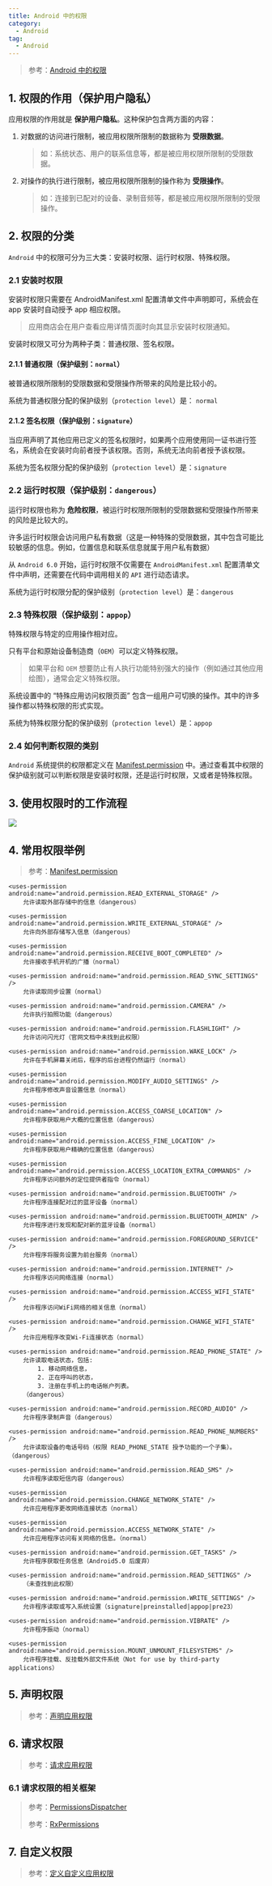 ```yaml
---
title: Android 中的权限
category: 
  - Android
tag:
  - Android
---
```


> 参考：[Android 中的权限](https://developer.android.google.cn/guide/topics/permissions/overview?hl=zh_cn)

## 1. 权限的作用（保护用户隐私）

应用权限的作用就是 **保护用户隐私**。这种保护包含两方面的内容：

1. 对数据的访问进行限制，被应用权限所限制的数据称为 **受限数据**。

    > 如：系统状态、用户的联系信息等，都是被应用权限所限制的受限数据。

2. 对操作的执行进行限制，被应用权限所限制的操作称为 **受限操作**。

    > 如：连接到已配对的设备、录制音频等，都是被应用权限所限制的受限操作。

## 2. 权限的分类

`Android` 中的权限可分为三大类：安装时权限、运行时权限、特殊权限。

### 2.1 安装时权限

安装时权限只需要在 AndroidManifest.xml 配置清单文件中声明即可，系统会在 app 安装时自动授予 app 相应权限。

> 应用商店会在用户查看应用详情页面时向其显示安装时权限通知。

安装时权限又可分为两种子类：普通权限、签名权限。

#### 2.1.1 普通权限（保护级别：`normal`）

被普通权限所限制的受限数据和受限操作所带来的风险是比较小的。

系统为普通权限分配的保护级别（`protection level`）是： `normal`

#### 2.1.2 签名权限（保护级别：`signature`）

当应用声明了其他应用已定义的签名权限时，如果两个应用使用同一证书进行签名，系统会在安装时向前者授予该权限。否则，系统无法向前者授予该权限。

系统为签名权限分配的保护级别（`protection level`）是：`signature`

### 2.2 运行时权限（保护级别：`dangerous`）

运行时权限也称为 **危险权限**，被运行时权限所限制的受限数据和受限操作所带来的风险是比较大的。

许多运行时权限会访问用户私有数据（这是一种特殊的受限数据，其中包含可能比较敏感的信息。例如，位置信息和联系信息就属于用户私有数据）

从 `Android 6.0` 开始，运行时权限不仅需要在 `AndroidManifest.xml` 配置清单文件中声明，还需要在代码中调用相关的 `API` 进行动态请求。

系统为运行时权限分配的保护级别（`protection level`）是：`dangerous`

### 2.3 特殊权限（保护级别：`appop`）

特殊权限与特定的应用操作相对应。

只有平台和原始设备制造商（`OEM`）可以定义特殊权限。

> 如果平台和 `OEM` 想要防止有人执行功能特别强大的操作（例如通过其他应用绘图），通常会定义特殊权限。

系统设置中的 “特殊应用访问权限页面” 包含一组用户可切换的操作。其中的许多操作都以特殊权限的形式实现。

系统为特殊权限分配的保护级别（`protection level`）是：`appop`

### 2.4 如何判断权限的类别

`Android` 系统提供的权限都定义在 [Manifest.permission](https://developer.android.google.cn/reference/android/Manifest.permission?hl=zh-cn) 中。通过查看其中权限的保护级别就可以判断权限是安装时权限，还是运行时权限，又或者是特殊权限。

## 3. 使用权限时的工作流程

![](./images/permission/01.svg)

## 4. 常用权限举例

> 参考：[Manifest.permission](https://developer.android.google.cn/reference/android/Manifest.permission?hl=zh-cn)

```xml:no-line-numbers
<uses-permission android:name="android.permission.READ_EXTERNAL_STORAGE" />
    允许读取外部存储中的信息（dangerous）

<uses-permission android:name="android.permission.WRITE_EXTERNAL_STORAGE" />
    允许向外部存储写入信息（dangerous）

<uses-permission android:name="android.permission.RECEIVE_BOOT_COMPLETED" />
    允许接收手机开机的广播（normal）

<uses-permission android:name="android.permission.READ_SYNC_SETTINGS" />
    允许读取同步设置（normal）

<uses-permission android:name="android.permission.CAMERA" />
    允许执行拍照功能（dangerous）

<uses-permission android:name="android.permission.FLASHLIGHT" />
    允许访问闪光灯（官网文档中未找到此权限）

<uses-permission android:name="android.permission.WAKE_LOCK" />
    允许在手机屏幕关闭后，程序的后台进程仍然运行（normal）

<uses-permission android:name="android.permission.MODIFY_AUDIO_SETTINGS" />
    允许程序修改声音设置信息（normal）

<uses-permission android:name="android.permission.ACCESS_COARSE_LOCATION" />
    允许程序获取用户大概的位置信息（dangerous）

<uses-permission android:name="android.permission.ACCESS_FINE_LOCATION" />
    允许程序获取用户精确的位置信息（dangerous）

<uses-permission android:name="android.permission.ACCESS_LOCATION_EXTRA_COMMANDS" />
    允许程序访问额外的定位提供者指令（normal）

<uses-permission android:name="android.permission.BLUETOOTH" />
    允许程序连接配对过的蓝牙设备（normal）

<uses-permission android:name="android.permission.BLUETOOTH_ADMIN" />
    允许程序进行发现和配对新的蓝牙设备（normal）

<uses-permission android:name="android.permission.FOREGROUND_SERVICE" />
    允许程序将服务设置为前台服务（normal）

<uses-permission android:name="android.permission.INTERNET" />
    允许程序访问网络连接（normal）

<uses-permission android:name="android.permission.ACCESS_WIFI_STATE" />
    允许程序访问WiFi网络的相关信息（normal）

<uses-permission android:name="android.permission.CHANGE_WIFI_STATE" />
    允许应用程序改变Wi-Fi连接状态（normal）

<uses-permission android:name="android.permission.READ_PHONE_STATE" />
    允许读取电话状态，包括:
        1. 移动网络信息，
        2. 正在呼叫的状态，
        3. 注册在手机上的电话帐户列表。
    （dangerous）

<uses-permission android:name="android.permission.RECORD_AUDIO" />
    允许程序录制声音（dangerous）

<uses-permission android:name="android.permission.READ_PHONE_NUMBERS" />
    允许读取设备的电话号码（权限 READ_PHONE_STATE 授予功能的一个子集）。（dangerous）

<uses-permission android:name="android.permission.READ_SMS" />
    允许程序读取短信内容（dangerous）

<uses-permission android:name="android.permission.CHANGE_NETWORK_STATE" />
    允许应用程序更改网络连接状态（normal）

<uses-permission android:name="android.permission.ACCESS_NETWORK_STATE" />
    允许应用程序访问有关网络的信息。（normal）

<uses-permission android:name="android.permission.GET_TASKS" />
    允许程序获取任务信息（Android5.0 后废弃）

<uses-permission android:name="android.permission.READ_SETTINGS" />
    （未查找到此权限）

<uses-permission android:name="android.permission.WRITE_SETTINGS" />
    允许程序读取或写入系统设置（signature|preinstalled|appop|pre23）

<uses-permission android:name="android.permission.VIBRATE" />
    允许程序振动（normal）

<uses-permission android:name="android.permission.MOUNT_UNMOUNT_FILESYSTEMS" />
    允许程序挂载、反挂载外部文件系统（Not for use by third-party applications）
```

## 5. 声明权限

> 参考：[声明应用权限](https://developer.android.google.cn/training/permissions/declaring?hl=zh_cn)

## 6. 请求权限

> 参考：[请求应用权限](https://developer.android.google.cn/training/permissions/requesting?hl=zh_cn)

### 6.1 请求权限的相关框架

> 参考：[PermissionsDispatcher](https://github.com/permissions-dispatcher/PermissionsDispatcher)
> 
> 参考：[RxPermissions](https://github.com/tbruyelle/RxPermissions)

## 7. 自定义权限

> 参考：[定义自定义应用权限](https://developer.android.google.cn/guide/topics/permissions/defining?hl=zh_cn)